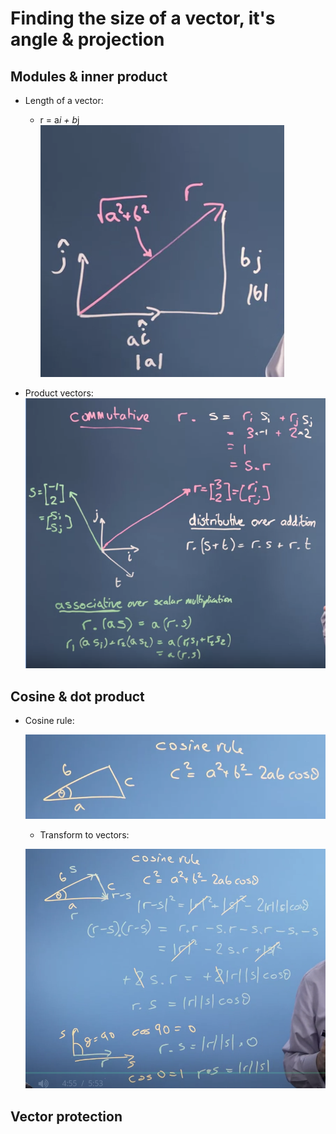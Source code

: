 # Finding the size of a vector, it's angle & projection

## Modules & inner product

+ Length of a vector:
    - r = a*i + b*j
    ![Length of a vector](figures/modulus_inner.png)

+ Product vectors:  
    ![Product of a vector](figures/multi.png)

## Cosine & dot product

+ Cosine rule:

    ![Cosine rule](figures/consine_rule.png)

    - Transform to vectors:  
    
    ![Transform to vectors](figures/transforms.png)

## Vector protection


#
